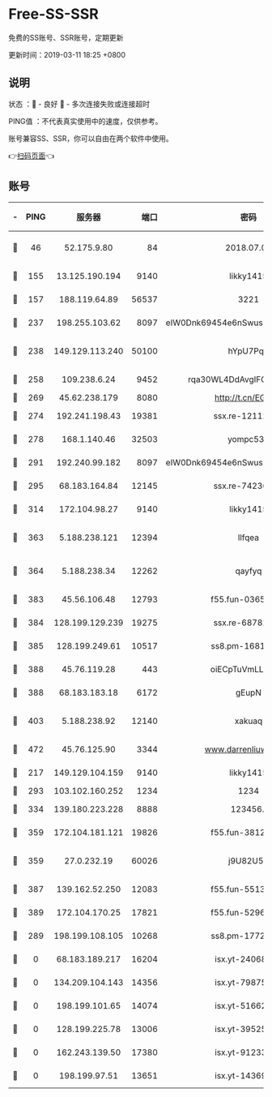 # Free-SS-SSR

免费的SS账号、SSR账号，定期更新

更新时间：2019-03-11 18:25 +0800

## 说明

状态     ：🙂 - 良好 🙁 - 多次连接失败或连接超时

PING值   ：不代表真实使用中的速度，仅供参考。

账号兼容SS、SSR，你可以自由在两个软件中使用。

👉[扫码页面](https://liesauer.github.io/Free-SS-SSR/)👈

## 账号

|-|PING|服务器|端口|密码|加密方式|区域|
|:----:|:----:|:-----:|-----:|:----:|:----:|:----:|
|🙂|46|52.175.9.80|84|2018.07.07|chacha20-ietf-poly1305|HK|
|🙂|155|13.125.190.194|9140|likky1415|aes-256-cfb|KR|
|🙂|157|188.119.64.89|56537|3221|aes-256-cfb|RU|
|🙂|237|198.255.103.62|8097|eIW0Dnk69454e6nSwuspv9DmS201tQ0D|aes-256-cfb|US|
|🙂|238|149.129.113.240|50100|hYpU7PqP|chacha20-ietf-poly1305|CN|
|🙂|258|109.238.6.24|9452|rqa30WL4DdAvgIFG6Fs3znzTa|aes-256-cfb|FR|
|🙂|269|45.62.238.179|8080|http://t.cn/EGJIyrl|rc4-md5|CA|
|🙂|274|192.241.198.43|19381|ssx.re-12112932|aes-256-cfb|US|
|🙂|278|168.1.140.46|32503|yompc535|aes-256-cfb|AU|
|🙂|291|192.240.99.182|8097|eIW0Dnk69454e6nSwuspv9DmS201tQ0D|aes-256-cfb|US|
|🙂|295|68.183.164.84|12145|ssx.re-74236055|aes-256-cfb|US|
|🙂|314|172.104.98.27|9140|likky1415|aes-256-cfb|JP|
|🙂|363|5.188.238.121|12394|llfqea|chacha20-ietf-poly1305|BR|
|🙂|364|5.188.238.34|12262|qayfyq|chacha20-ietf-poly1305|BR|
|🙂|383|45.56.106.48|12793|f55.fun-03657766|aes-256-cfb|US|
|🙂|384|128.199.129.239|19275|ssx.re-68782281|aes-256-cfb|SG|
|🙂|385|128.199.249.61|10517|ss8.pm-16814764|aes-256-cfb|SG|
|🙂|388|45.76.119.28|443|oiECpTuVmLLxk4Ts|aes-256-cfb|AU|
|🙂|388|68.183.183.18|6172|gEupN|aes-256-cfb|SG|
|🙂|403|5.188.238.92|12140|xakuaq|chacha20-ietf-poly1305|BR|
|🙂|472|45.76.125.90|3344|www.darrenliuwei.com|aes-256-cfb|AU|
|🙂|217|149.129.104.159|9140|likky1415|aes-256-cfb|HK|
|🙂|293|103.102.160.252|1234|1234|rc4-md5|JP|
|🙂|334|139.180.223.228|8888|123456..|aes-256-cfb|JP|
|🙂|359|172.104.181.121|19826|f55.fun-38127020|aes-256-cfb|SG|
|🙂|359|27.0.232.19|60026|j9U82U53|xchacha20-ietf-poly1305|HK|
|🙂|387|139.162.52.250|12083|f55.fun-55135425|aes-256-cfb|SG|
|🙂|389|172.104.170.25|17821|f55.fun-52969616|aes-256-cfb|SG|
|🙁|289|198.199.108.105|10268|ss8.pm-17727916|aes-256-cfb|US|
|🙁|0|68.183.189.217|16204|isx.yt-24068844|aes-256-cfb|SG|
|🙁|0|134.209.104.143|14356|isx.yt-79875386|aes-256-cfb|SG|
|🙁|0|198.199.101.65|14074|isx.yt-51662439|aes-256-cfb|US|
|🙁|0|128.199.225.78|13006|isx.yt-39525710|aes-256-cfb|SG|
|🙁|0|162.243.139.50|17380|isx.yt-91233807|aes-256-cfb|US|
|🙁|0|198.199.97.51|13651|isx.yt-14369544|aes-256-cfb|US|
